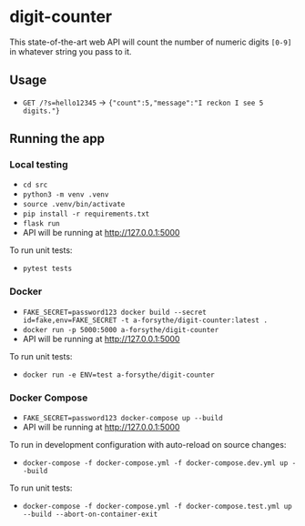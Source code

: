 # digit-counter

This state-of-the-art web API will count the number of numeric digits `[0-9]` in whatever string you pass to it.

## Usage

- `GET /?s=hello12345` -> `{"count":5,"message":"I reckon I see 5 digits."}`

## Running the app

### Local testing

- `cd src`
- `python3 -m venv .venv`
- `source .venv/bin/activate`
- `pip install -r requirements.txt`
- `flask run`
- API will be running at http://127.0.0.1:5000

To run unit tests:

- `pytest tests`

### Docker

- `FAKE_SECRET=password123 docker build --secret id=fake,env=FAKE_SECRET -t a-forsythe/digit-counter:latest .`
- `docker run -p 5000:5000 a-forsythe/digit-counter`
- API will be running at http://127.0.0.1:5000

To run unit tests:

- `docker run -e ENV=test a-forsythe/digit-counter`

### Docker Compose

- `FAKE_SECRET=password123 docker-compose up --build`
- API will be running at http://127.0.0.1:5000

To run in development configuration with auto-reload on source changes:

- `docker-compose -f docker-compose.yml -f docker-compose.dev.yml up --build`

To run unit tests:

- `docker-compose -f docker-compose.yml -f docker-compose.test.yml up --build --abort-on-container-exit`
